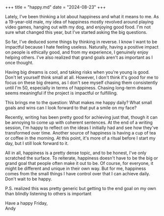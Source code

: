 +++
title = "happy.md"
date = "2024-08-23"
+++

Lately, I've been thinking a lot about happiness and what it means to me. As a 19-year-old male, my idea of happiness mostly revolved around playing video games, hanging out with my dog, and enjoying good food. I'm not sure what changed this year, but I've started asking the big questions.

So far, I've deduced some things by thinking in reverse. I know I want to be impactful because I hate feeling useless. Naturally, having a positive impact on people is ethically good, and from my experience, I genuinely enjoy helping others. I've also realized that grand goals aren't as important as I once thought.

Having big dreams is cool, and taking risks when you're young is good. Don't let yourself think small at all. However, I don't think it's good for me to focus on these big dreams, as I don't see myself chasing them consistently until I'm 50, especially in terms of happiness. Chasing long-term dreams seems meaningful if the project is impactful or fulfilling.

This brings me to the question: What makes me happy daily? What small goals and wins can I look forward to that put a smile on my face?

Recently, writing has been pretty good for achieving just that, though it can be annoying to come up with coherent sentences. At the end of a writing session, I'm happy to reflect on the ideas I initially had and see how they've transformed over time. Another source of happiness is having a cup of tea or coffee in the morning. At this point, it's more of a ritual before I start my day, but I still look forward to it.

All in all, happiness is a pretty dense topic, and to be honest, I've only scratched the surface. To reiterate, happiness doesn't have to be the big or grand goal that people often make it out to be. Of course, for everyone, it might be different and unique in their own way. But for me, happiness comes from the small things I have control over that I can achieve daily. Don't wait to be happy.

P.S. realized this was pretty generic but getting to the end goal on my own than blindly listening to others is important

Have a happy Friday,  
Andy